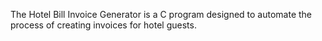 The Hotel Bill Invoice Generator is a C program designed to automate the process of creating invoices for hotel guests. 
